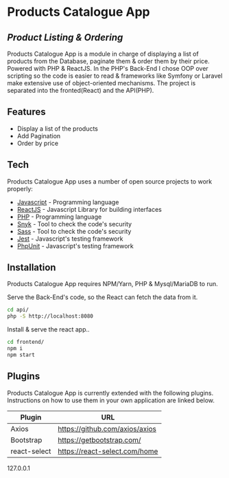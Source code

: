 # Products Catalogue App
## _Product Listing & Ordering_


Products Catalogue App is a module in charge of displaying a list of products from the Database, paginate them & order them by their price. Powered with PHP & ReactJS. In the PHP's Back-End I chose OOP over scripting so the code is easier to read & frameworks like Symfony or Laravel make extensive use of object-oriented mechanisms.
The project is separated into the fronted(React) and the API(PHP).

## Features

- Display a list of the products
- Add Pagination
- Order by price

## Tech

Products Catalogue App uses a number of open source projects to work properly:

- [Javascript](https://www.javascript.com/) - Programming language
- [ReactJS](https://reactjs.org/) - Javascript Library for building interfaces
- [PHP](https://www.php.net/) - Programming language
- [Snyk](https://snyk.io/) - Tool to check the code's security
- [Sass](https://snyk.io/) - Tool to check the code's security
- [Jest](https://jestjs.io/) - Javascript's testing framework
- [PhpUnit](https://phpunit.de/) - Javascript's testing framework

## Installation

Products Catalogue App requires NPM/Yarn, PHP & Mysql/MariaDB to run.

Serve the Back-End's code, so the React can fetch the data from it.

```sh
cd api/
php -S http://localhost:8080
```

Install & serve the react app..

```sh
cd frontend/
npm i
npm start
```

## Plugins

Products Catalogue App is currently extended with the following plugins.
Instructions on how to use them in your own application are linked below.

| Plugin | URL |
| ------ | ------ |
| Axios | https://github.com/axios/axios |
| Bootstrap | https://getbootstrap.com/|
| react-select | https://react-select.com/home |

127.0.0.1
```
